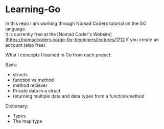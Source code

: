 # Learning-Go
In this repo I am working through Nomad Coders tutorial on the GO language.  
It is currently free at the [Nomad Coder's Website] (https://nomadcoders.co/go-for-beginners/lectures/1712 if you create an account (also free). 

What I concepts I learned in Go from each project:

Bank:
 - structs
 - function vs method
 - method reciever
 - Private data in a struct
 - returning multiple data and data types from a function/method


Dictionary:
 - Types
 - The map type
